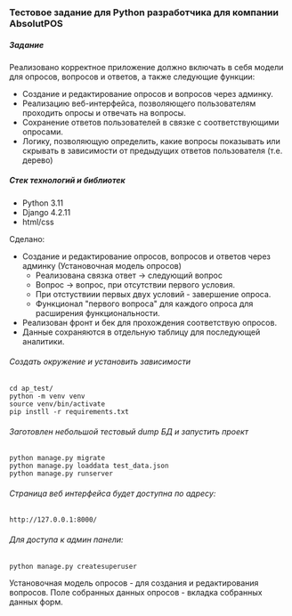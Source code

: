 ### Тестовое задание для Python разработчика для компании  AbsolutPOS

##### Задание
Реализовано	корректное приложение должно включать в себя модели для опросов, вопросов и ответов, а также следующие функции: 

- Создание и редактирование опросов и вопросов через админку.
- Реализацию веб-интерфейса, позволяющего пользователям проходить опросы и отвечать на вопросы.
- Сохранение ответов пользователей в связке с соответствующими опросами.
- Логику, позволяющую определить, какие вопросы показывать или скрывать в зависимости от предыдущих ответов пользователя (т.е. дерево)

##### Стек технологий и библиотек
- Python 3.11
- Django 4.2.11
- html/css

Сделано:
 - Создание и редактирование опросов, вопросов и ответов через админку (Установочная модель опросов)
    - Реализована связка ответ -> следующий вопрос
    - Вопрос -> вопрос, при отсутствии первого условия.
    - При отстуствиии первых двух условий - завершение опроса.
    - Функционал "первого вопроса" для каждого опроса для расширения функциональности.
 - Реализован фронт и бек для прохождения соответствую опросов.
 - Данные сохраняются в отдельную таблицу для последующей аналитики.
 
###### Cоздать окружение и установить зависимости
```
cd ap_test/
python -m venv venv
source venv/bin/activate
pip instll -r requirements.txt
```
###### Заготовлен небольшой тестовый dump БД и запустить проект
```
python manage.py migrate
python manage.py loaddata test_data.json
python manage.py runserver
```
###### Cтраница веб интерфейса будет доступна по адресу:
```
http://127.0.0.1:8000/
```
###### Для доступа к админ панели:

```
python manage.py createsuperuser
```
Установочная модель опросов	- для создания и редактирования вопросов.
Поле собранных данных опросов - вкладка собранных данных форм.

